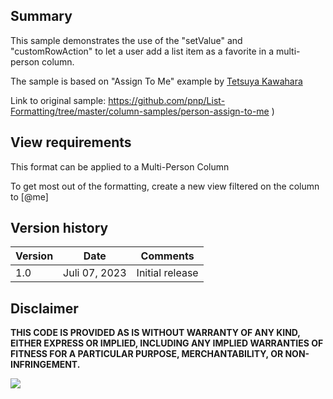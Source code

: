 ## Summary
This sample demonstrates the use of the "setValue" and "customRowAction" to let a user add a list item as a favorite in a multi-person column.

The sample is based on "Assign To Me" example by [Tetsuya Kawahara](https://github.com/tecchan1107) 

Link to original sample: https://github.com/pnp/List-Formatting/tree/master/column-samples/person-assign-to-me )

## View requirements

This format can be applied to a Multi-Person Column

To get most out of the formatting, create a new view filtered on the column to [@me]

## Version history

Version |Date         |Comments
--------|-------------|--------
1.0     |Juli 07, 2023 |Initial release

## Disclaimer

**THIS CODE IS PROVIDED AS IS WITHOUT WARRANTY OF ANY KIND, EITHER EXPRESS OR IMPLIED, INCLUDING ANY IMPLIED WARRANTIES OF FITNESS FOR A PARTICULAR PURPOSE, MERCHANTABILITY, OR NON-INFRINGEMENT.**

<img src="https://pnptelemetry.azurewebsites.net/list-formatting/column-samples/person-assign-to-me" />
